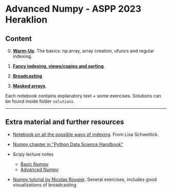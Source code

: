 # Advanced Numpy - ASPP 2023 Heraklion

## Content

0. **[Warm-Up](notebook-0-warm-up.ipynb)**. The basics: np.array, array creation, ufuncs and regular indexing.

1. **[Fancy indexing, views/copies and sorting](notebook-1-fancyindexing-views-copies-sorting.ipynb)**. 

2. **[Broadcasting](notebook-2-broadcasting.ipynb)**
  
3. **[Masked arrays](notebook-3-masked-arrays.ipynb)**.

Each notebook contains explanatory text + some exercises. Solutions can be found inside folder ```solutions```.

---

## Extra material and further resources

- [Notebook on all the possible ways of indexing](extra-material/indexing.ipynb). From Lisa Schwetlick.
- [Numpy chapter in "Python Data Science Handbook"](https://jakevdp.github.io/PythonDataScienceHandbook/02.00-introduction-to-numpy.html)
- Scipy lecture notes
  - [Basic Numpy](http://scipy-lectures.org/intro/numpy/index.html)
  - [Advanced Numpy](http://scipy-lectures.org/advanced/advanced_numpy/index.html)
 
- [Numpy tutorial by Nicolas Rougier](https://github.com/rougier/numpy-tutorial). Several exercises, includes good visualizations of broadcasting

